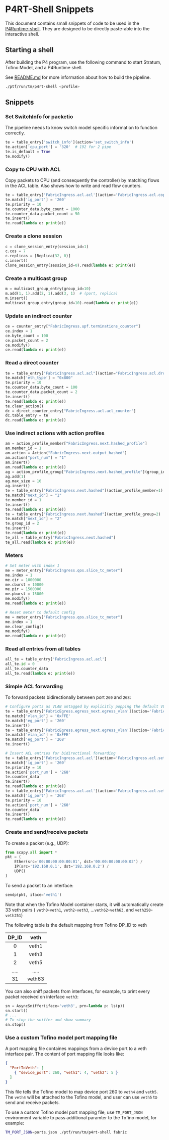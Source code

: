 <!--
Copyright 2021-present Open Networking Foundation
SPDX-License-Identifier: Apache-2.0
-->
# P4RT-Shell Snippets

This document contains small snippets of code to be used in the
[P4Runtime-shell](https://github.com/p4lang/p4runtime-shell). They are designed
to be directly paste-able into the interactive shell.

## Starting a shell

After building the P4 program, use the following command to start Stratum, Tofino Model, and a P4Runtime shell.

See [README.md](README.md) for more information about how to build the pipeline.

```bash
./ptf/run/tm/p4rt-shell <profile>
```

## Snippets

### Set SwitchInfo for packetio

The pipeline needs to know switch model specific information to function
correctly.

```python
te = table_entry['switch_info'](action='set_switch_info')
te.action['cpu_port'] = '320'  # 192 for 2 pipe
te.is_default = True
te.modify()
```

### Copy to CPU with ACL

Copy packets to CPU (and consequently the controller) by matching flows in the
ACL table. Also shows how to write and read flow counters.

```python
te = table_entry['FabricIngress.acl.acl'](action='FabricIngress.acl.copy_to_cpu')
te.match['ig_port'] = '260'
te.priority = 10
te.counter_data.byte_count = 1000
te.counter_data.packet_count = 50
te.insert()
te.read(lambda e: print(e))
```

### Create a clone session

```python
c = clone_session_entry(session_id=1)
c.cos = 7
c.replicas = [Replica(32, 0)]
c.insert()
clone_session_entry(session_id=0).read(lambda e: print(e))
```

### Create a multicast group

```python
m = multicast_group_entry(group_id=10)
m.add(1, 1).add(2, 1).add(3, 1)  # (port, replica)
m.insert()
multicast_group_entry(group_id=10).read(lambda e: print(e))
```

### Update an indirect counter

```python
ce = counter_entry["FabricIngress.upf.terminations_counter"]
ce.index = 1
ce.byte_count = 100
ce.packet_count = 2
ce.modify()
ce.read(lambda e: print(e))
```

### Read a direct counter

```python
te = table_entry["FabricIngress.acl.acl"](action="FabricIngress.acl.drop")
te.match['eth_type'] = "0x800"
te.priority = 10
te.counter_data.byte_count = 100
te.counter_data.packet_count = 2
te.insert()
te.read(lambda e: print(e))
te.clear_action()
dc = direct_counter_entry["FabricIngress.acl.acl_counter"]
dc.table_entry = te
dc.read(lambda e: print(e))
```

### Use indirect actions with action profiles

```python
am = action_profile_member["FabricIngress.next.hashed_profile"]
am.member_id = 1
am.action = Action("FabricIngress.next.output_hashed")
am.action["port_num"] = "1"
am.insert()
am.read(lambda e: print(e))
ag = action_profile_group["FabricIngress.next.hashed_profile"](group_id=2)
ag.add(1)
ag.max_size = 16
ag.insert()
te = table_entry["FabricIngress.next.hashed"](action_profile_member=1)
te.match["next_id"] = "1"
te.member_id = 1
te.insert()
te.read(lambda e: print(e))
te = table_entry["FabricIngress.next.hashed"](action_profile_group=2)
te.match["next_id"] = "2"
te.group_id = 2
te.insert()
te.read(lambda e: print(e))
te_all = table_entry["FabricIngress.next.hashed"]
te_all.read(lambda e: print(e))
```

### Meters

```python
# Set meter with index 1
me = meter_entry["FabricIngress.qos.slice_tc_meter"]
me.index = 1
me.cir = 1000000
me.cburst = 10000
me.pir = 1500000
me.pburst = 15000
me.modify()
me.read(lambda e: print(e))

# Reset meter to default config
me = meter_entry["FabricIngress.qos.slice_tc_meter"]
me.index = 1
me.clear_config()
me.modify()
me.read(lambda e: print(e))
```

### Read all entries from all tables

```python
all_te = table_entry['FabricIngress.acl.acl']
all_te.id = 0
all_te.counter_data
all_te.read(lambda e: print(e))
```

### Simple ACL forwarding

To forward packets bidirectionally between port `260` and `268`:

```python
# Configure ports as VLAN untagged by explicitly popping the default VLAN ID 4096 (0xFFE)
te = table_entry['FabricEgress.egress_next.egress_vlan'](action='FabricEgress.egress_next.pop_vlan')
te.match['vlan_id'] = '0xFFE'
te.match['eg_port'] = '260'
te.insert()
te = table_entry['FabricEgress.egress_next.egress_vlan'](action='FabricEgress.egress_next.pop_vlan')
te.match['vlan_id'] = '0xFFE'
te.match['eg_port'] = '268'
te.insert()

# Insert ACL entries for bidirectional forwarding
te = table_entry['FabricIngress.acl.acl'](action='FabricIngress.acl.set_output_port')
te.match['ig_port'] = '260'
te.priority = 10
te.action['port_num'] = '268'
te.counter_data
te.insert()
te.read(lambda e: print(e))
te = table_entry['FabricIngress.acl.acl'](action='FabricIngress.acl.set_output_port')
te.match['ig_port'] = '268'
te.priority = 10
te.action['port_num'] = '260'
te.counter_data
te.insert()
te.read(lambda e: print(e))
```

### Create and send/receive packets

To create a packet (e.g., UDP):

```python
from scapy.all import *
pkt = (
    Ether(src='00:00:00:00:00:01', dst='00:00:00:00:00:02') /
    IP(src='192.168.0.1', dst='192.168.0.2') /
    UDP()
)
```

To send a packet to an interface:

```python
sendp(pkt, iface='veth1')
```

Note that when the Tofino Model container starts, it will automatically create 33 veth
pairs ( `veth0`-`veth1`, `veth2`-`veth3`, ...`veth62`-`veth63`, and `veth250`-`veth251`)

The following table is the default mapping from Tofino DP_ID to veth

| DP_ID | veth   |
|:-----:|:------:|
| 0     | veth1  |
| 1     | veth3  |
| 2     | veth5  |
| ..... | .....  |
| 31    | veth63 |

You can also sniff packets from interfaces, for example, to print every packet
received on interface `veth3`:

```python
sn = AsyncSniffer(iface='veth3', prn=lambda p: ls(p))
sn.start()
# ...
# To stop the sniffer and show summary
sn.stop()
```

### Use a custom Tofino model port mapping file

A port mapping file containes mappings from a device port to a veth interface pair.
The content of port mapping file looks like:

```json
{
  "PortToVeth": [
    { "device_port": 260, "veth1": 4, "veth2": 5 }
  ]
}
```

This file tells the Tofino model to map device port 260 to `veth4` and `veth5`.
The `veth4` will be attached to the Tofino model, and user can use `veth5` to send and
receive packets.

To use a custom Tofino model port mapping file, use `TM_PORT_JSON` environment variable to
pass additional paramter to the Tofino model, for example:

```bash
TM_PORT_JSON=ports.json ./ptf/run/tm/p4rt-shell fabric
```
